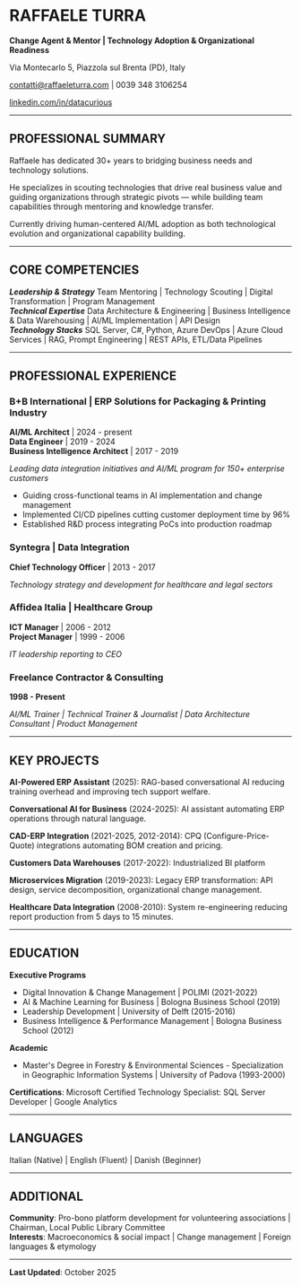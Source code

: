 # RAFFAELE TURRA

**Change Agent & Mentor | Technology Adoption & Organizational Readiness**

Via Montecarlo 5, Piazzola sul Brenta (PD), Italy

contatti@raffaeleturra.com | 0039 348 3106254

[linkedin.com/in/datacurious](https://www.linkedin.com/in/datacurious/)

---

## PROFESSIONAL SUMMARY

Raffaele has dedicated 30+ years to bridging business needs and technology solutions.

He specializes in scouting technologies that drive real business value and guiding organizations through strategic pivots — while building team capabilities through mentoring and knowledge transfer.

Currently driving human-centered AI/ML adoption as both technological evolution and organizational capability building.

---

## CORE COMPETENCIES

***Leadership & Strategy*** Team Mentoring | Technology Scouting | Digital Transformation | Program Management<br/>
***Technical Expertise*** Data Architecture & Engineering | Business Intelligence & Data Warehousing | AI/ML Implementation | API Design<br/>
***Technology Stacks*** SQL Server, C#, Python, Azure DevOps | Azure Cloud Services | RAG, Prompt Engineering | REST APIs, ETL/Data Pipelines

---

## PROFESSIONAL EXPERIENCE

### B+B International | ERP Solutions for Packaging & Printing Industry

**AI/ML Architect** | 2024 - present<br />
**Data Engineer** | 2019 - 2024<br />
**Business Intelligence Architect** | 2017 - 2019

*Leading data integration initiatives and AI/ML program for 150+ enterprise customers*

* Guiding cross-functional teams in AI implementation and change management
* Implemented CI/CD pipelines cutting customer deployment time by 96%
* Established R&D process integrating PoCs into production roadmap

### Syntegra | Data Integration
**Chief Technology Officer** | 2013 - 2017

*Technology strategy and development for healthcare and legal sectors*

### Affidea Italia | Healthcare Group
**ICT Manager** | 2006 - 2012<br />
**Project Manager** | 1999 - 2006

*IT leadership reporting to CEO*

### Freelance Contractor & Consulting
**1998 - Present**

*AI/ML Trainer | Technical Trainer & Journalist | Data Architecture Consultant | Product Management*

---

## KEY PROJECTS

**AI-Powered ERP Assistant** (2025): RAG-based conversational AI reducing training overhead and improving tech support welfare.

**Conversational AI for Business** (2024-2025): AI assistant automating ERP operations through natural language.

**CAD-ERP Integration** (2021-2025, 2012-2014): CPQ (Configure-Price-Quote) integrations automating BOM creation and pricing.

**Customers Data Warehouses** (2017-2022): Industrialized BI platform

**Microservices Migration** (2019-2023): Legacy ERP transformation: API design, service decomposition, organizational change management.

**Healthcare Data Integration** (2008-2010): System re-engineering reducing report production from 5 days to 15 minutes.

---

## EDUCATION

**Executive Programs**

* Digital Innovation & Change Management | POLIMI (2021-2022)
* AI & Machine Learning for Business | Bologna Business School (2019)
* Leadership Development | University of Delft (2015-2016)
* Business Intelligence & Performance Management | Bologna Business School (2012)

**Academic**

* Master's Degree in Forestry & Environmental Sciences - Specialization in Geographic Information Systems | University of Padova (1993-2000)

**Certifications**: Microsoft Certified Technology Specialist: SQL Server Developer | Google Analytics

---

## LANGUAGES

Italian (Native) | English (Fluent) | Danish (Beginner)

---

## ADDITIONAL

**Community**: Pro-bono platform development for volunteering associations | Chairman, Local Public Library Committee<br />
**Interests**: Macroeconomics & social impact | Change management | Foreign languages & etymology

---

**Last Updated**: October 2025
